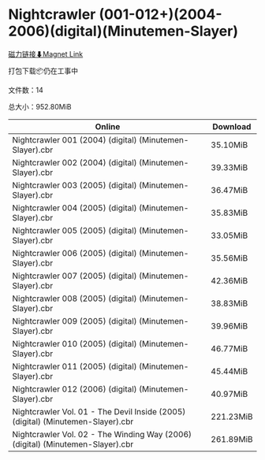 # Nightcrawler (001-012+)(2004-2006)(digital)(Minutemen-Slayer)

[磁力链接⬇Magnet Link](magnet:?xt=urn:btih:f2425ee7cb11f281e638b41a410296c07530150a&dn=Nightcrawler%20%28001-012%2B%29%282004-2006%29%28digital%29%28Minutemen-Slayer%29)

打包下载📦仍在工事中

文件数：14

总大小：952.80MiB

Online | Download
--- | ---
Nightcrawler 001 (2004) (digital) (Minutemen-Slayer).cbr | 35.10MiB
Nightcrawler 002 (2004) (digital) (Minutemen-Slayer).cbr | 39.33MiB
Nightcrawler 003 (2005) (digital) (Minutemen-Slayer).cbr | 36.47MiB
Nightcrawler 004 (2005) (digital) (Minutemen-Slayer).cbr | 35.83MiB
Nightcrawler 005 (2005) (digital) (Minutemen-Slayer).cbr | 33.05MiB
Nightcrawler 006 (2005) (digital) (Minutemen-Slayer).cbr | 35.56MiB
Nightcrawler 007 (2005) (digital) (Minutemen-Slayer).cbr | 42.36MiB
Nightcrawler 008 (2005) (digital) (Minutemen-Slayer).cbr | 38.83MiB
Nightcrawler 009 (2005) (digital) (Minutemen-Slayer).cbr | 39.96MiB
Nightcrawler 010 (2005) (digital) (Minutemen-Slayer).cbr | 46.77MiB
Nightcrawler 011 (2005) (digital) (Minutemen-Slayer).cbr | 45.44MiB
Nightcrawler 012 (2006) (digital) (Minutemen-Slayer).cbr | 40.97MiB
Nightcrawler Vol. 01 - The Devil Inside (2005) (digital) (Minutemen-Slayer).cbr | 221.23MiB
Nightcrawler Vol. 02 - The Winding Way (2006) (digital) (Minutemen-Slayer).cbr | 261.89MiB